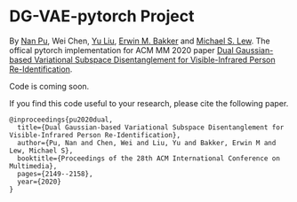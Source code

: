 # DG-VAE-pytorch Project
By [Nan Pu](https://tpcd.github.io/), Wei Chen, [Yu Liu](https://homes.esat.kuleuven.be/~yliu/), [Erwin M. Bakker](https://www.universiteitleiden.nl/en/staffmembers/erwin-bakker/publications#tab-4) and [Michael S. Lew](http://liacs.leidenuniv.nl/~lewms/).
The offical pytorch implementation for ACM MM 2020 paper [Dual Gaussian-based Variational Subspace Disentanglement for Visible-Infrared Person Re-Identification](https://arxiv.org/abs/2008.02520).

Code is coming soon. 

If you find this code useful to your research, please cite the following paper.

```
@inproceedings{pu2020dual,
  title={Dual Gaussian-based Variational Subspace Disentanglement for Visible-Infrared Person Re-Identification},
  author={Pu, Nan and Chen, Wei and Liu, Yu and Bakker, Erwin M and Lew, Michael S},
  booktitle={Proceedings of the 28th ACM International Conference on Multimedia},
  pages={2149--2158},
  year={2020}
}
```

